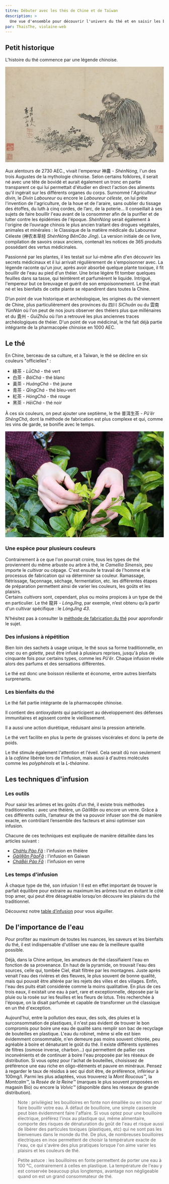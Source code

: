 ```yaml
---
titre: Débuter avec les thés de Chine et de Taïwan
description: >
  Une vue d'ensemble pour découvrir l'univers du thé et en saisir les bases pratiques 
par: ThaisThe, violaine-web
---
```

<!-- À nos thés

Mettre l’eau à bouillir, choisir son compagnon de voyage en fonction de l’heure, de son humeur, de son envie... Placer quelques pincées de feuilles, verser l’eau, compter, se concentrer sur la danse du temps qui égrène les secondes, comme une méditation fugace, laisser passer les pensées. Servir, s’asseoir, fermer les yeux, déguster et se laisser transporter par les arômes et les parfums qui, à chaque gorgée, racontent une nouvelle histoire.

Un peu d’eau, quelques feuilles, un monde insoupçonné qui s’offre en toute simplicit[h]é...
-->
## Petit historique

L’histoire du thé commence par une légende chinoise. 

![Shennong](/assets/media/debuter_shennong.jpg)

Aux alentours de 2730 AEC., vivait l'empereur 神農 - *ShénNóng*, l'un des trois Augustes de la mythologie chinoise. Selon certains folklores, il serait né avec une tête de bovidé et aurait également un tronc en partie transparent ce qui lui permettait d'étudier en direct l'action des aliments qu'il ingérait sur les différents organes du corps. Surnommé l'*Agriculteur divin*, le *Divin Laboureur* ou encore le *Laboureur céleste*, on lui prête l'invention de l'agriculture, de la houe et de l'araire, sans oublier du tissage des étoffes, du luth à cinq cordes, de l’arc, de la poterie... Il conseillait à ses sujets de faire bouillir l'eau avant de la consommer afin de la purifier et de lutter contre les épidémies de l'époque. *ShénNóng* serait également à l'origine de l’ouvrage chinois le plus ancien traitant des drogues végétales, animales et minérales : le Classique de la matière médicale du Laboureur Céleste (神农本草经 *ShénNóng BěnCǎo Jīng*). La version initiale de ce livre, compilation de savoirs oraux anciens, contenait les notices de 365 produits possédant des vertus médicinales. 

Passionné par les plantes, il les testait sur lui-même afin d'en découvrir les secrets médicinaux et il lui arrivait régulièrement de s'empoisonner avec. La légende raconte qu'un jour, après avoir absorbé quelque plante toxique, il fit bouillir de l'eau au pied d'un théier. Une brise légère fit tomber quelques feuilles dans sa tasse, qui teintèrent et parfumèrent le liquide. Intrigué, l'empereur but ce breuvage et guérit de son empoisonnement. Le thé était né et les bienfaits de cette plante se répandirent dans toutes la Chine.

D’un point de vue historique et archéologique, les origines du thé viennent de Chine, plus particulièrement des provinces du 四川 _SìChuān_ ou du 雲南 _YúnNán_ où l'on peut de nos jours observer des théiers plus que millénaires et du 貴州 - _GuìZhōu_ où l’on a retrouvé les plus anciennes traces archéologiques de théier. D'un point de vue médicinal, le thé fait déjà partie intégrante de la pharmacopée chinoise en 1000 AEC.

## Le thé

En Chine, berceau de sa culture, et à Taïwan, le thé se décline en six couleurs "officielles" :
- 綠茶 - *LǜChá* - thé vert
- 白茶 - *BáiChá* - thé blanc
- 黃茶 - *HuángChá* - thé jaune
- 青茶 - *QīngChá* - thé bleu-vert
- 紅茶 - *HóngChá* - thé rouge
- 黑茶 - *HēiChá* - thé noir

À ces six couleurs, on peut ajouter une septième, le thé 普洱生茶 - *Pǔ’ěr ShēngChá*, dont la méthode de fabrication est plus complexe et qui, comme les vins de garde, se bonifie avec le temps. 

![Le thé](/assets/media/debuter_cueillette.jpg)

### Une espèce pour plusieurs couleurs 

Contrairement à ce que l'on pourrait croire, tous les types de thé proviennent du même arbuste ou arbre à thé, le *Camellia Sinensis*, peu importe le *cultivar* ou cépage. C'est ensuite le travail de l'homme et le processus de fabrication qui va déterminer sa couleur. Ramassage, flétrissage, façonnage, séchage, fermentation, etc. les différentes étapes de préparation permettent ainsi de varier les couleurs, les goûts et les plaisirs.  
Certains _cultivars_ sont, cependant, plus ou moins propices à un type de thé en particulier. Le thé 龍井 - _LóngJǐng_, par exemple, n’est obtenu qu’à partir d'un cultivar spécifique : le *LóngJǐng 43*.

N'hésitez pas à consulter la [méthode de fabrication du thé](/intermediaire/processus-de-fabrication-du-the.html) pour approfondir le sujet.

### Des infusions à répétition 

Bien loin des sachets à usage unique, le thé sous sa forme traditionnelle, en *vrac* ou en *galette*, peut être infusé à plusieurs reprises, jusqu'à plus de cinquante fois pour certains types, comme les _Pǔ'ěr_. Chaque infusion révèle alors des parfums et des sensations différentes.   
   
Le thé est donc une boisson résiliente et économe, entre autres bienfaits surprenants. 

### Les bienfaits du thé

Le thé fait partie intégrante de la pharmacopée chinoise.

Il contient des *antioxydants* qui participent au développement des défenses immunitaires et agissent contre le vieillissement. 

Il a aussi une action diurétique, réduisant ainsi la pression artérielle. 

Le thé vert facilite en plus la perte de graisses viscérales et donc la perte de poids.

Le thé stimule également l'attention et l'éveil. Cela serait dû non seulement à la *caféine* libérée lors de l'infusion, mais aussi à d'autres molécules comme les *polyphénols* et la *L-théanine*.

## Les techniques d'infusion

### Les outils

Pour saisir les arômes et les goûts d’un thé, il existe trois méthodes traditionnelles : avec une théière, un *GàiWǎn* ou encore un verre. 
Grâce à ces différents outils, l’amateur de thé va pouvoir infuser son thé de manière exacte, en contrôlant l’ensemble des facteurs et ainsi optimiser son infusion. 

Chacune de ces techniques est expliquée de manière détaillée dans les articles suivant : 

- [_CháHu Pào Fǎ_](../intermediaire/gong-fu-cha-pao-fa/)  : l'infusion en théière
- [_GàiWǎn PàoFǎ_](../intermediaire/gai-wan-pao-fa) : l'infusion en Gaiwan
- [_CháBēi Pào Fǎ_](../intermediaire/cha-bei-pao-fa/) : l'infusion en verre
### Les temps d'infusion

À chaque type de thé, son infusion ! Il est en effet important de trouver le parfait équilibre pour extraire au maximum les arômes tout en évitant le côté trop amer, qui peut être désagréable lorsqu’on découvre les plaisirs du thé traditionnel. 

Découvrez notre [table d’infusion](./table-d-infusion) pour vous aiguiller. 
## De l'importance de l'eau

Pour profiter au maximum de toutes les nuances, les saveurs et les bienfaits du thé, il est indispensable d'utiliser une eau de la meilleure qualité possible.

Déjà, dans la Chine antique, les amateurs de thé classifiaient l'eau en fonction de sa provenance. En haut de la pyramide, on trouvait l'eau des sources, celle qui, tombée Ciel, était filtrée par les montagnes. Juste après venait l'eau des rivières et des fleuves, le plus souvent de bonne qualité, mais qui pouvait être altérée par les rejets des villes et des villages. Enfin, l'eau des puits était considérée comme la moins qualitative. En plus de ces trois eaux, il existait une eau à part, rare et exceptionnelle, déposée par la pluie ou la rosée sur les feuilles et les fleurs de lotus. Très recherchée à l'époque, on la disait parfumée et capable de transformer un thé classique en un thé d'exception. 

Aujourd'hui, entre la pollution des eaux, des sols, des pluies et la surconsommation de plastiques, il n'est pas évident de trouver le bon compromis pour boire une eau de qualité sans remplir son bac de recyclage de bouteilles en plastique. L'eau du robinet, même si elle est bien évidemment consommable, n'en demeure pas moins souvent chlorée, peu agréable à boire et dénaturant le goût du thé. Il existe différents systèmes de filtres (osmose inverse, charbon...) qui permettent de pallier ces inconvénients et de continuer à boire l'eau proposée par les réseaux de distribution. Si vous optez pour l'achat de bouteilles, choisissez de préférence une eau riche en oligo-éléments et pauvre en minéraux. Pensez à regarder le taux de résidus à sec qui doit être, de préférence, inférieur à 100mg/l. Parmi les plus adaptées, vous trouverez la *Mont Roucous™*, la *Montcalm™*, la *Rosée de la Reine™* (marques le plus souvent proposées en magasin Bio) ou encore la *Volvic™* (disponible dans les réseaux de grande distribution).

> Note : privilégiez les bouilloires en fonte non émaillée ou en inox pour faire bouillir votre eau. À défaut de bouilloire, une simple casserole peut bien évidemment faire l'affaire. Si vous optez pour une bouilloire électrique, préférez l'inox au plastique qui, même alimentaire, comporte des risques de dénaturation du goût de l'eau et risque aussi de libérer des particules toxiques (plastiques, etc) qui ne sont pas les bienvenues dans le monde du thé. De plus, de nombreuses bouilloires électriques en inox permettent de choisir la température exacte de l'eau, ce qui s'avère des plus pratiques lorsque l'on aime varier les plaisirs et les couleurs de thé. 

> Petite astuce : les bouilloires en fonte permettent de porter une eau à 100 °C, contrairement à celles en plastique. La température de l'eau y est conservée beaucoup plus longtemps, avantage non négligeable quand on est un grand consommateur de thé. 
